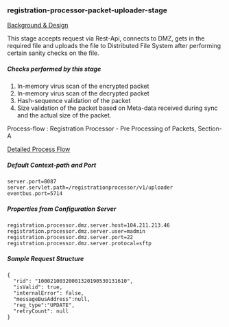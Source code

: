### registration-processor-packet-uploader-stage

[Background & Design](https://github.com/mosip/mosip/wiki/Registration-Processor)

This stage accepts request via Rest-Api, connects to DMZ, gets in the required file and uploads the file to Distributed File System after performing certain sanity checks on the file.

##### Checks performed by this stage

1. In-memory virus scan of the encrypted packet
2. In-memory virus scan of the decrypted packet
3. Hash-sequence validation of the packet
4. Size validation of the packet based on Meta-data received during sync and the actual size of the packet.

Process-flow : Registration Processor - Pre Processing of Packets, Section-A

[Detailed Process Flow](https://github.com/mosip/mosip/wiki/Registration-Processor)

##### Default Context-path and Port
```
server.port=8087
server.servlet.path=/registrationprocessor/v1/uploader
eventbus.port=5714
```
##### Properties from Configuration Server
```
registration.processor.dmz.server.host=104.211.213.46
registration.processor.dmz.server.user=madmin
registration.processor.dmz.server.port=22
registration.processor.dmz.server.protocal=sftp
```
##### Sample Request Structure
```
{
  "rid": "10002100320001320190530131610",
  "isValid": true,
  "internalError": false,
  "messageBusAddress":null,
  "reg_type":"UPDATE",
  "retryCount": null
}
```
